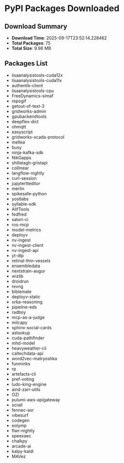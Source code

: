 # PyPI Packages Downloaded

## Download Summary
- **Download Time**: 2025-09-17T23:52:14.228462
- **Total Packages**: 75
- **Total Size**: 9.96 MB

## Packages List
- lisaanalysistools-cuda12x
- lisaanalysistools-cuda11x
- authentik-client
- lisaanalysistools-cpu
- FreeDynamics-simaf
- repogif
- getout-of-text-3
- gridworks-admin
- gpubackendtools
- deepflex-dict
- ohmqtt
- easyscript
- gridworks-scada-protocol
- mellea
- busy
- ninja-kafka-sdk
- NikGapps
- shillelagh-gristapi
- collinear
- langflow-nightly
- curl-session
- jupytertteditor
- merlin
- spikesafe-python
- yostlabs
- syllable-sdk
- AlifTools
- fedfred
- satori-ci
- ros-mcp
- model-metrics
- deployv
- nv-ingest
- nv-ingest-client
- nv-ingest-api
- yt-dlp
- retinal-thin-vessels
- ensembledata
- nextstrain-augur
- wizlib
- droidrun
- revng
- biblemate
- deployv-static
- orka-reasoning
- pipeline-eds
- radboy
- mcp-as-a-judge
- milcapy
- sphinx-social-cards
- aslookup
- cuda-pathfinder
- mhd-model
- heavyweather-cli
- caltechdata-api
- word2vec-matryoshka
- funminks
- rp
- artefacts-cli
- pref-voting
- ludo-king-engine
- aind-zarr-utils
- OZI
- pulumi-aws-apigateway
- scrall
- fennec-asr
- vibesurf
- codegen
- eolymp
- flwr-nightly
- speexaec
- chalkpy
- arcade-ai
- kalpy-kaldi
- MAVez
